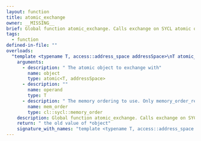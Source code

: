 ```yaml
---
layout: function
title: atomic_exchange
owner: __MISSING__
brief: Global function atomic_exchange. Calls exchange on SYCL atomic object.
tags:
  - function
defined-in-file: ""
overloads:
  "template <typename T, access::address_space addressSpace>\nT atomic_exchange(atomic<T, addressSpace>, T, cl::sycl::memory_order)":
    arguments:
      - description: " The atomic object to exchange with"
        name: object
        type: atomic<T, addressSpace>
      - description: ""
        name: operand
        type: T
      - description: " The memory ordering to use. Only memory_order_relaxed"
        name: mem_order
        type: cl::sycl::memory_order
    description: Global function atomic_exchange. Calls exchange on SYCL atomic object.
    return: " the old value of *object"
    signature_with_names: "template <typename T, access::address_space addressSpace>\nT atomic_exchange(atomic<T, addressSpace> object, T operand, cl::sycl::memory_order mem_order)"
---
```

